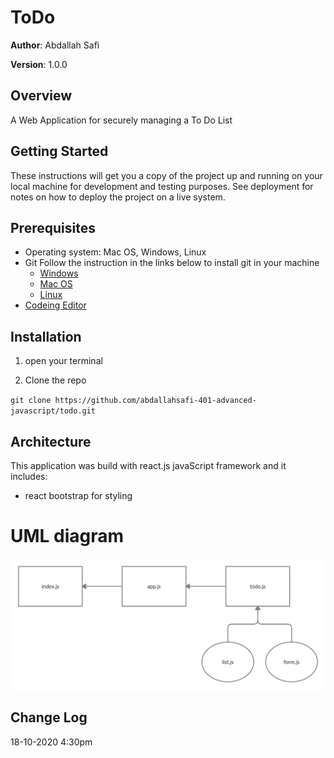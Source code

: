 # ToDo

**Author**: Abdallah Safi

**Version**: 1.0.0 

## Overview
A Web Application for securely managing a To Do List


## Getting Started

These instructions will get you a copy of the project up and running on your local machine for development and testing purposes. See deployment for notes on how to deploy the project on a live system.

## Prerequisites

- Operating system: Mac OS, Windows, Linux
- Git
  Follow the instruction in the links below to install git in your machine
  - [Windows](https://git-scm.com/download/win)
  - [Mac OS](https://git-scm.com/download/mac)
  - [Linux](https://git-scm.com/download/linux)
- [Codeing Editor](https://www.wpbeginner.com/showcase/12-best-code-editors-for-mac-and-windows-for-editing-wordpress-files/)

## Installation

1. open your terminal

2. Clone the repo

`git clone https://github.com/abdallahsafi-401-advanced-javascript/todo.git`

## Architecture

This application was build with react.js javaScript framework and it includes:
- react bootstrap for styling

# UML diagram
![uml-diagram](./assets/todo.jpg)


## Change Log
18-10-2020 4:30pm 
